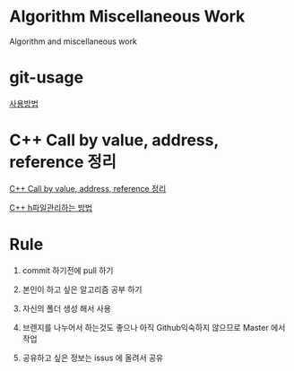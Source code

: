 # Algorithm Miscellaneous Work
Algorithm and miscellaneous work

# git-usage

[사용방법](https://github.com/HUST-Robot/Algorithm_miscellaneous-work/issues/1) 

# C++ Call by value, address, reference 정리
[C++ Call by value, address, reference 정리](https://github.com/HUST-Robot/Algorithm_miscellaneous-work/issues/2)

[C++ h파일관리하는 방법](https://github.com/HUST-Robot/Algorithm_miscellaneous-work/issues/6)
# Rule
1. commit 하기전에 pull 하기 

2. 본인이 하고 싶은 알고리즘 공부 하기

3. 자신의 폴더 생성 해서 사용 

4. 브렌지를 나누어서 하는것도 좋으나 아직 
   Github익숙하지 않으므로 Master 에서 작업

5. 공유하고 싶은 정보는 issus 에 올려서 공유

